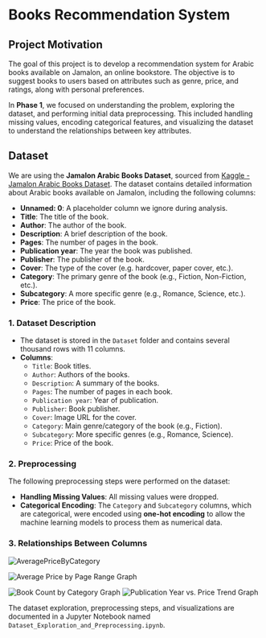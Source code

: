 # Books Recommendation System

## Project Motivation
The goal of this project is to develop a recommendation system for Arabic books available on Jamalon, an online bookstore. The objective is to suggest books to users based on attributes such as genre, price, and ratings, along with personal preferences. 

In **Phase 1**, we focused on understanding the problem, exploring the dataset, and performing initial data preprocessing. This included handling missing values, encoding categorical features, and visualizing the dataset to understand the relationships between key attributes.

## Dataset
We are using the **Jamalon Arabic Books Dataset**, sourced from [Kaggle - Jamalon Arabic Books Dataset](https://www.kaggle.com/datasets/dareenalharthi/jamalon-arabic-books-dataset?resource=download). The dataset contains detailed information about Arabic books available on Jamalon, including the following columns:

- **Unnamed: 0**: A placeholder column we ignore during analysis.
- **Title**: The title of the book.
- **Author**: The author of the book.
- **Description**: A brief description of the book.
- **Pages**: The number of pages in the book.
- **Publication year**: The year the book was published.
- **Publisher**: The publisher of the book.
- **Cover**: The type of the cover (e.g. hardcover, paper cover, etc.).
- **Category**: The primary genre of the book (e.g., Fiction, Non-Fiction, etc.).
- **Subcategory**: A more specific genre (e.g., Romance, Science, etc.).
- **Price**: The price of the book.



### 1. Dataset Description
- The dataset is stored in the `Dataset` folder and contains several thousand rows with 11 columns.
- **Columns**:
  - `Title`: Book titles.
  - `Author`: Authors of the books.
  - `Description`: A summary of the books.
  - `Pages`: The number of pages in each book.
  - `Publication year`: Year of publication.
  - `Publisher`: Book publisher.
  - `Cover`: Image URL for the cover.
  - `Category`: Main genre/category of the book (e.g., Fiction).
  - `Subcategory`: More specific genres (e.g., Romance, Science).
  - `Price`: Price of the book.
  
### 2. Preprocessing
The following preprocessing steps were performed on the dataset:
- **Handling Missing Values**: All missing values were dropped.
- **Categorical Encoding**: The `Category` and `Subcategory` columns, which are categorical, were encoded using **one-hot encoding** to allow the machine learning models to process them as numerical data.



### 3. Relationships Between Columns

![AveragePriceByCategory](https://github.com/user-attachments/assets/f101d47b-16fc-46eb-8392-a17db1e2c08e)


![Average Price by Page Range Graph](https://github.com/user-attachments/assets/8948e10c-2f4e-4899-8f05-7b87a6bd3d3d)

![Book Count by Category Graph](https://github.com/user-attachments/assets/5bc53e4e-0e52-431c-9eb9-fc054a29355a)
![Publication Year vs. Price Trend Graph](https://github.com/user-attachments/assets/eecf60b7-8352-4e22-8723-9fb398eabdb9)


The dataset exploration, preprocessing steps, and visualizations are documented in a Jupyter Notebook named `Dataset_Exploration_and_Preprocessing.ipynb`.
